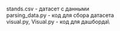 stands.csv - датасет с данными \
parsing_data.py - код для сбора датасета\
visual.py, Visual.py - код для дашборда\
